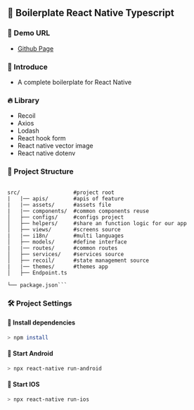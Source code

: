 ## 🦄 Boilerplate React Native Typescript

### 🚀 Demo URL
- [Github Page](https://github.com/DEVfancybear/boilerplate-react-native)

### 🎈 Introduce
- A complete boilerplate for React Native

### 🔥 Library
- Recoil
- Axios
- Lodash
- React hook form
- React native vector image
- React native dotenv
### 🐶 Project Structure

````

src/                 #project root
|   |── apis/        #apis of feature
|   |── assets/      #assets file
|   |── components/  #common components reuse
│   ├── configs/     #configs project
│   ├── helpers/     #share an function logic for our app
│   ├── views/       #screens source
|   |── i18n/        #multi languages
│   ├── models/      #define interface
|   |── routes/      #common routes
│   ├── services/    #services source
│   ├── recoil/      #state management source
|   |── themes/      #themes app
│   ├── Endpoint.ts

└── package.json```
````


### 🛠 Project Settings

#### 📢 Install dependencies

```bash
> npm install
```

#### 📢 Start Android

```bash
> npx react-native run-android
```


#### 📢 Start IOS

```bash
> npx react-native run-ios
```